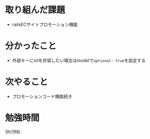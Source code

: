 # 取り組んだ課題

- railsECサイトプロモーション機能

# 分かったこと

- 外部キーにnilを許容したい場合はmodelで`optional: true`を設定する

# 次やること

- プロモーションコード機能続き

# 勉強時間
3h(198)